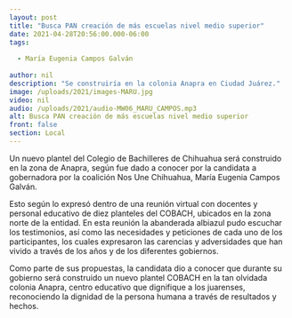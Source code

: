 ```yaml
---
layout: post
title: "Busca PAN creación de más escuelas nivel medio superior"
date: 2021-04-28T20:56:00.000-06:00
tags:
  
  - María Eugenia Campos Galván
  
author: nil
description: "Se construiría en la colonia Anapra en Ciudad Juárez."
image: /uploads/2021/images-MARU.jpg
video: nil
audio: /uploads/2021/audio-MW06_MARU_CAMPOS.mp3
alt: Busca PAN creación de más escuelas nivel medio superior
front: false
section: Local
---
```


Un nuevo plantel del Colegio de Bachilleres de Chihuahua será construido en la zona de Anapra, según fue dado a conocer por la candidata a gobernadora por la coalición Nos Une Chihuahua, María Eugenia Campos Galván.

Esto según lo expresó dentro de una reunión virtual con docentes y personal educativo de diez planteles del COBACH, ubicados en la zona norte de la entidad. En esta reunión la abanderada albiazul pudo escuchar los testimonios, así como las necesidades y peticiones de cada uno de los participantes, los cuales expresaron las carencias y adversidades que han vivido a través de los años y de los diferentes gobiernos. 

Como parte de sus propuestas, la candidata dio a conocer que durante su gobierno será construido un nuevo plantel COBACH en la tan olvidada colonia Anapra, centro educativo que dignifique a los juarenses, reconociendo la dignidad de la persona humana a través de resultados y hechos. 
